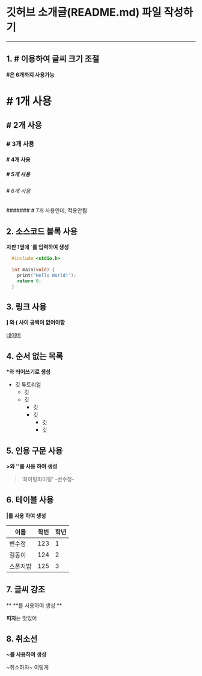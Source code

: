 # 깃허브 소개글(README.md) 파일 작성하기

----------------------------
## 1. \# 이용하여 글씨 크기 조절
**\#은 6개까지 사용가능**

# \# 1개 사용
## \# 2개 사용
### \# 3개 사용
#### \# 4개 사용
##### \# 5개 사용
###### \# 6개 사용
####### \# 7개 사용인데, 적용안됨

## 2. 소스코드 블록 사용
**자판 1옆에 `를 입력하여 생성**

```c
  #include <stdio.h>
  
  int main(void) {
    print("Hello World!");
    return 0;
  }
```

## 3. 링크 사용
**] 와 ( 사이 공백이 없어야함**

[네이버](https://www.naver.com/)

## 4. 순서 없는 목록
**\*와 띄어쓰기로 생성**

* 깃 튜토리얼
  * 깃
  * 깃
    * 깃
    * 깃
      * 깃
      * 깃
      
## 5. 인용 구문 사용
**\>와 \'\'를 사용 하여 생성**

> '화이팅화이팅' -변수정- 

## 6. 테이블 사용
**\|를 사용 하여 생성**

이름|학번|학년
---|---|---
변수정|123|1
길동이|124|2
스폰지밥|125|3

## 7. 글씨 강조
** \**를 사용하여 생성 **

**피자**는 맛있어

## 8. 취소선
**\~를 사용하여 생성**

~취소하자~ 이렇게
